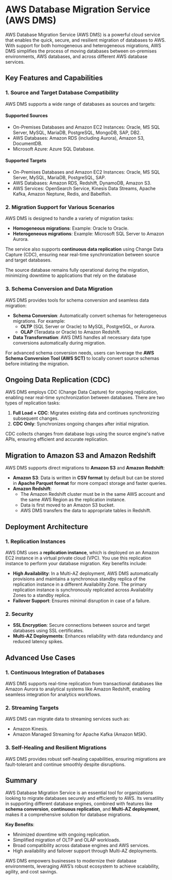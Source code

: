 # AWS Database Migration Service (AWS DMS)

AWS Database Migration Service (AWS DMS) is a powerful cloud service that enables the quick, secure, and resilient migration of databases to AWS. With support for both homogeneous and heterogeneous migrations, AWS DMS simplifies the process of moving databases between on-premises environments, AWS databases, and across different AWS database services.

## Key Features and Capabilities

### **1. Source and Target Database Compatibility**

AWS DMS supports a wide range of databases as sources and targets:

#### **Supported Sources**

- On-Premises Databases and Amazon EC2 Instances: Oracle, MS SQL Server, MySQL, MariaDB, PostgreSQL, MongoDB, SAP, DB2.
- AWS Databases: Amazon RDS (including Aurora), Amazon S3, DocumentDB.
- Microsoft Azure: Azure SQL Database.

#### **Supported Targets**

- On-Premises Databases and Amazon EC2 Instances: Oracle, MS SQL Server, MySQL, MariaDB, PostgreSQL, SAP.
- AWS Databases: Amazon RDS, Redshift, DynamoDB, Amazon S3.
- AWS Services: OpenSearch Service, Kinesis Data Streams, Apache Kafka, Amazon Neptune, Redis, and Babelfish.

### **2. Migration Support for Various Scenarios**

AWS DMS is designed to handle a variety of migration tasks:

- **Homogeneous migrations**: Example: Oracle to Oracle.
- **Heterogeneous migrations**: Example: Microsoft SQL Server to Amazon Aurora.

The service also supports **continuous data replication** using Change Data Capture (CDC), ensuring near real-time synchronization between source and target databases.

The source database remains fully operational during the migration, minimizing downtime to applications that rely on the database

### **3. Schema Conversion and Data Migration**

AWS DMS provides tools for schema conversion and seamless data migration:

- **Schema Conversion**: Automatically convert schemas for heterogeneous migrations. For example:
  - **OLTP** (SQL Server or Oracle) to MySQL, PostgreSQL, or Aurora.
  - **OLAP** (Teradata or Oracle) to Amazon Redshift.
- **Data Transformation**: AWS DMS handles all necessary data type conversions automatically during migration.

For advanced schema conversion needs, users can leverage the **AWS Schema Conversion Tool (AWS SCT)** to locally convert source schemas before initiating the migration.

## Ongoing Data Replication (CDC)

AWS DMS employs CDC (Change Data Capture) for ongoing replication, enabling near real-time synchronization between databases. There are two types of replication tasks:

1. **Full Load + CDC**: Migrates existing data and continues synchronizing subsequent changes.
2. **CDC Only**: Synchronizes ongoing changes after initial migration.

CDC collects changes from database logs using the source engine's native APIs, ensuring efficient and accurate replication.

## Migration to Amazon S3 and Amazon Redshift

AWS DMS supports direct migrations to **Amazon S3** and **Amazon Redshift**:

- **Amazon S3**: Data is written in **CSV format** by default but can be stored in **Apache Parquet format** for more compact storage and faster queries.
- **Amazon Redshift**:
  - The Amazon Redshift cluster must be in the same AWS account and the same AWS Region as the replication instance.
  - Data is first moved to an Amazon S3 bucket.
  - AWS DMS transfers the data to appropriate tables in Redshift.

## Deployment Architecture

### **1. Replication Instances**

AWS DMS uses a **replication instance**, which is deployed on an Amazon EC2 instance in a virtual private cloud (VPC). You use this replication instance to perform your database migration. Key benefits include:

- **High Availability**: In a Multi-AZ deployment, AWS DMS automatically provisions and maintains a synchronous standby replica of the replication instance in a different Availability Zone. The primary replication instance is synchronously replicated across Availability Zones to a standby replica.
- **Failover Support**: Ensures minimal disruption in case of a failure.

### **2. Security**

- **SSL Encryption**: Secure connections between source and target databases using SSL certificates.
- **Multi-AZ Deployments**: Enhances reliability with data redundancy and reduced latency spikes.

## Advanced Use Cases

### **1. Continuous Integration of Databases**

AWS DMS supports real-time replication from transactional databases like Amazon Aurora to analytical systems like Amazon Redshift, enabling seamless integration for analytics workflows.

### **2. Streaming Targets**

AWS DMS can migrate data to streaming services such as:

- Amazon Kinesis.
- Amazon Managed Streaming for Apache Kafka (Amazon MSK).

### **3. Self-Healing and Resilient Migrations**

AWS DMS provides robust self-healing capabilities, ensuring migrations are fault-tolerant and continue smoothly despite disruptions.

## Summary

AWS Database Migration Service is an essential tool for organizations looking to migrate databases securely and efficiently to AWS. Its versatility in supporting different database engines, combined with features like **schema conversion**, **continuous replication**, and **Multi-AZ deployment**, makes it a comprehensive solution for database migrations.

**Key Benefits**:

- Minimized downtime with ongoing replication.
- Simplified migration of OLTP and OLAP workloads.
- Broad compatibility across database engines and AWS services.
- High availability and failover support through Multi-AZ deployments.

AWS DMS empowers businesses to modernize their database environments, leveraging AWS’s robust ecosystem to achieve scalability, agility, and cost savings.

